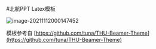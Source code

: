 #北航PPT Latex模板

![image-20211112000147452](https://jaximage-1253102271.cos.ap-beijing.myqcloud.com/uPic/image-20211112000147452.png)

模板参考自 [https://github.com/tuna/THU-Beamer-Theme](https://github.com/tuna/THU-Beamer-Theme)

